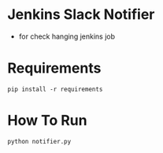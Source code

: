 # Jenkins Slack Notifier
* for check hanging jenkins job

# Requirements
```
pip install -r requirements
```

# How To Run
```
python notifier.py
```
